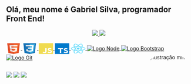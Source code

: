 ## Olá, meu nome é Gabriel Silva, programador Front End!
<div align="center">
  <a href="https://github.com/GabrielRodriguesSilva">
  <img height="180em" src="https://github-readme-stats.vercel.app/api?username=GabrielRodriguesSilva&show_icons=true&theme=dracula&include_all_commits=true&count_private=true"/>
  <img height="180em" src="https://github-readme-stats.vercel.app/api/top-langs/?username=GabrielRodriguesSilva&layout=compact&langs_count=7&theme=dracula"/>
</div>
<div style="display: inline_block"><br>
  <img align="center" alt="Logo HTML" height="30" width="40" src="https://raw.githubusercontent.com/devicons/devicon/master/icons/html5/html5-original.svg">
    <img align="center" alt="Logo CSS" height="30" width="40" src="https://raw.githubusercontent.com/devicons/devicon/master/icons/css3/css3-original.svg">
  <img align="center" alt="Logo Javascript" height="30" width="40" src="https://raw.githubusercontent.com/devicons/devicon/master/icons/javascript/javascript-plain.svg">
  <img align="center" alt="Logo Typescript" height="30" width="40" src="https://raw.githubusercontent.com/devicons/devicon/master/icons/typescript/typescript-plain.svg">
  <img align="center" alt="Logo React" height="30" width="40" src="https://raw.githubusercontent.com/devicons/devicon/master/icons/react/react-original.svg">
  <img align="center" alt="Logo Node" height="30" width="40" src="https://github.com/Alexander-Pop/devicons/blob/master/icons/nodejs/nodejs-original.svg">
  <img align="center" alt="Logo Bootstrap" height="30" width="40" src="https://github.com/Alexander-Pop/devicons/blob/master/icons/bootstrap/bootstrap-plain.svg">
  <img align="center" alt="Logo Git" height="30" width="40" src="https://github.com/Alexander-Pop/devicons/blob/master/icons/git/git-original.svg">
  <img align="right" alt="Ilustração minha" height="150" style="border-radius:50px;" src="https://i.imgur.com/2b1HIcL.jpg">
</div>

  ##
 
<div> 
  <a href="https://www.instagram.com/bielzinsilva14/" target="_blank"><img src="https://img.shields.io/badge/-Instagram-%23E4405F?style=for-the-badge&logo=instagram&logoColor=white" target="_blank"></a>
  <a href = "mailto:spanxscomercial@gmail.com"><img src="https://img.shields.io/badge/-Gmail-%23333?style=for-the-badge&logo=gmail&logoColor=white" target="_blank"></a>
  <a href="https://www.linkedin.com/in/gabriel-rodrigues-da-silva-28a51124b/" target="_blank"><img src="https://img.shields.io/badge/-LinkedIn-%230077B5?style=for-the-badge&logo=linkedin&logoColor=white" target="_blank"></a> 
 
</div>
